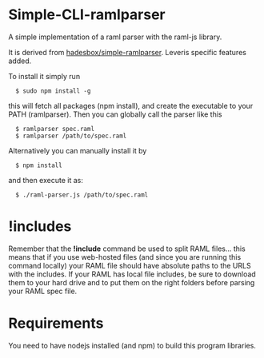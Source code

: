 Simple-CLI-ramlparser
=================

A simple implementation of a raml parser with the raml-js library.

It is derived from [hadesbox/simple-ramlparser](https://github.com/hadesbox/simple-ramlparser). Leveris specific features added.

To install it simply run
```
  $ sudo npm install -g
```
this will fetch all packages (npm install), and create the executable to your PATH (ramlparser). Then you can globally call the parser like this

```
  $ ramlparser spec.raml
  $ ramlparser /path/to/spec.raml
```
Alternatively you can manually install it by

```
  $ npm install
```

and then execute it as:
```
  $ ./raml-parser.js /path/to/spec.raml
```

# !includes

Remember that the __!include__ command be used to split RAML files... this means that if you use web-hosted files (and since you are running this command locally) your RAML file should have absolute paths to the URLS with the includes.  If your RAML has local file includes, be sure to download them to your hard drive and to put them on the right folders before parsing your RAML spec file.


# Requirements

You need to have nodejs installed (and npm) to build this program libraries.
